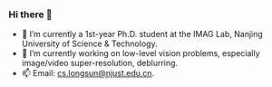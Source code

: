 ### Hi there 👋
- 🏫 I’m currently a 1st-year Ph.D. student at the IMAG Lab, Nanjing University of Science & Technology.
- 📔 I’m currently working on low-level vision problems, especially image/video super-resolution, deblurring.
- 📫 Email: cs.longsun@njust.edu.cn.

